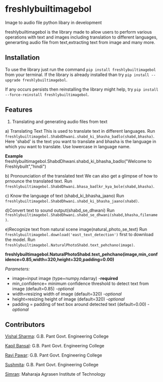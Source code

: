 # freshlybuiltimagebol
Image to audio file python libary in development

freshlybuiltimagebol is the library made to allow users to perform various operations with text and images including translation to different languages, generarting audio file from text,extracting text from image and many more.

## Installation
To use the library just run the command `pip install freshlybuiltimagebol` from your terminal. If the library is already installed than try `pip install --upgrade freshlybuiltimagebol`.

If any occurs persists then reinstalling the library might help, try `pip install --force-reinstall freshlybuiltimagebol`.

## Features
1. Translating and generating audio files from text
 
 a) Translating Text
 This is used to translate text in different languages.
 Run `freshlybuiltimagebol.ShabdDhwani.shabd_ki_bhasha_badlo(shabd,bhasha)`.
 Here 'shabd' is the text you want to translate and bhasha is the language in which you want to translate. Use lowercase in language name.
 
**Example**
freshlybuiltimagebol.ShabdDhwani.shabd_ki_bhasha_badlo("Welcome to Freshlybuilt","hindi")

b) Pronounciation of the translated text
We can also get a glimpse of how to prnounce the translated text.
Run `freshlybuiltimagebol.ShabdDhwani.bhasa_badlkr_kya_bole(shabd,bhasha)`.

c) Know the language of text (shabd_ki_bhasha_jaano)
Run `freshlybuiltimagebol.ShabdDhwani.shabd_ki_bhasha_jaano(shabd)`.

d)Convert text to sound output(shabd_se_dhwani)
Run `freshlybuiltimagebol.ShabdDhwani.shabd_se_dhwani(shabd,bhasha,filename)`.

e)Recognize text from natural scene image(natural_photo_se_text)
Run `freshlybuiltimagebol.download('east_text_detection')` first to download the model.
Run `freshlybuiltimagebol.NaturalPhotoShabd.text_pehchano(image)`.

**freshlybuiltimagebol.NaturalPhotoShabd.text_pehchano(image,min_confidence=0.85,width=320,height=320,padding=0.00)**  

*Parameters:*  
- image=input image (type=numpy.ndarray) -**required**  
- min_confidence= minimum confidence threshold to detect text from image (default=0.85) -*optional*  
- width=resizing width of image (default=320) -*optional*  
- height=resizing height of image (default=320) -*optional*  
- padding = padding of text box around detected text (default=0.00) -*optional*  

## Contributors
[Vishal Sharma](https://github.com/vishal2612200/):		G.B. Pant Govt. Engineering College

[Kapil Bansal](https://github.com/KapilBansal320):		G.B. Pant Govt. Engineering College

[Ravi Pawar](https://github.com/ravi5175):		G.B. Pant Govt. Engineering College

[Sushmita](https://github.com/17sushmita):		G.B. Pant Govt. Engineering College

[Simran](https://github.com/ishvik):		Maharaja Agrasen Institute of Technology

